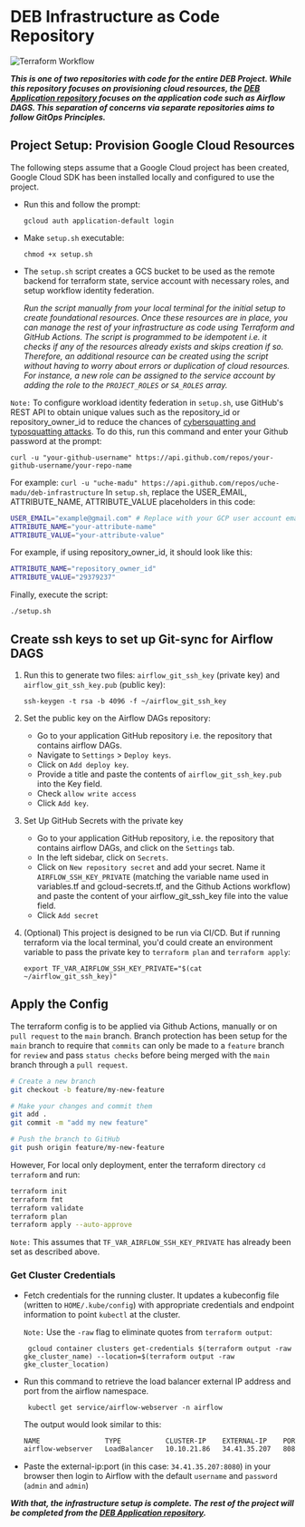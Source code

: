 
# DEB Infrastructure as Code Repository
![Terraform Workflow](https://github.com/uche-madu/deb-infrastructure/actions/workflows/apply.yaml/badge.svg)

***This is one of two repositories with code for the entire DEB Project. While this repository focuses on provisioning cloud resources, the [DEB Application repository](https://github.com/uche-madu/deb-application) focuses on the application code such as Airflow DAGS. This separation of concerns via separate repositories aims to follow GitOps Principles.***

## Project Setup: Provision Google Cloud Resources

The following steps assume that a Google Cloud project has been created, Google Cloud SDK has been installed locally and configured to use the project.

* Run this and follow the prompt:
    ```
    gcloud auth application-default login
    ``` 

* Make `setup.sh` executable: 
    ```
    chmod +x setup.sh
    ```
* The `setup.sh` script creates a GCS bucket to be used as the remote backend for terraform state, service account with necessary roles, and setup workflow identity federation. 
    
    *Run the script manually from your local terminal for the initial setup to create foundational resources. Once these resources are in place, you can manage the rest of your infrastructure as code using Terraform and GitHub Actions. The script is programmed to be idempotent i.e. it checks if any of the resources already exists and skips creation if so. Therefore, an additional resource can be created using the script without having to worry about errors or duplication of cloud resources. For instance, a new role can be assigned to the service account by adding the role to the `PROJECT_ROLES` or `SA_ROLES` array.*

`Note:` To configure workload identity federation in `setup.sh`, use GitHub's REST API to obtain unique values such as the repository_id or repository_owner_id to reduce the chances of [cybersquatting and typosquatting attacks](https://cloud.google.com/iam/docs/workload-identity-federation-with-deployment-pipelines#:~:text=Caution%3A%20There,your%20GitHub%20organization.). To do this, run this command and enter your Github password at the prompt: 

```
curl -u "your-github-username" https://api.github.com/repos/your-github-username/your-repo-name
```
For example:
    ```
    curl -u "uche-madu" https://api.github.com/repos/uche-madu/deb-infrastructure
    ```
In `setup.sh`, replace the USER_EMAIL, ATTRIBUTE_NAME, ATTRIBUTE_VALUE placeholders in this code:

```bash
USER_EMAIL="example@gmail.com" # Replace with your GCP user account email
ATTRIBUTE_NAME="your-attribute-name"
ATTRIBUTE_VALUE="your-attribute-value"
```
For example, if using repository_owner_id, it should look like this:
```bash
ATTRIBUTE_NAME="repository_owner_id"
ATTRIBUTE_VALUE="29379237"
```
Finally, execute the script:
```
./setup.sh
```

## Create ssh keys to set up Git-sync for Airflow DAGS
1. Run this to generate two files: `airflow_git_ssh_key` (private key) and `airflow_git_ssh_key.pub` (public key):
   ```
   ssh-keygen -t rsa -b 4096 -f ~/airflow_git_ssh_key
   ```

2. Set the public key on the Airflow DAGs repository:
    - Go to your application GitHub repository i.e. the repository that contains airflow DAGs.
    - Navigate to `Settings` > `Deploy keys`.
    - Click on `Add deploy key`.
    - Provide a title and paste the contents of `airflow_git_ssh_key.pub` into the Key field.
    - Check `allow write access`
    - Click `Add key`.

3. Set Up GitHub Secrets with the private key
    - Go to your application GitHub repository, i.e. the repository that contains airflow DAGs, and click on the `Settings` tab.
    - In the left sidebar, click on `Secrets`.
    - Click on `New repository secret` and add your secret. Name it `AIRFLOW_SSH_KEY_PRIVATE` (matching the variable name used in variables.tf and gcloud-secrets.tf, and the Github Actions workflow) and paste the content of your airflow_git_ssh_key file into the value field.
    - Click `Add secret`

4. (Optional) This project is designed to be run via CI/CD. But if running terraform via the local terminal, you'd could create an environment variable to pass the private key to `terraform plan` and `terraform apply`:
    ```
    export TF_VAR_AIRFLOW_SSH_KEY_PRIVATE="$(cat ~/airflow_git_ssh_key)"
    ```

## Apply the Config
The terraform config is to be applied via Github Actions, manually or on `pull request` to the `main` branch. Branch protection has been setup for the `main` branch to require that `commits` can only be made to a `feature` branch for `review` and pass `status checks` before being merged with the `main` branch through a `pull request`.

```bash
# Create a new branch
git checkout -b feature/my-new-feature

# Make your changes and commit them
git add .
git commit -m "add my new feature"

# Push the branch to GitHub
git push origin feature/my-new-feature
```
However, For local only deployment, enter the terraform directory `cd terraform` and run: 
```bash
terraform init
terraform fmt
terraform validate
terraform plan
terraform apply --auto-approve
```
`Note:` This assumes that `TF_VAR_AIRFLOW_SSH_KEY_PRIVATE` has already been set as described above.
    
### Get Cluster Credentials
* Fetch credentials for the running cluster. It updates a kubeconfig file (written to `HOME/.kube/config`) with appropriate credentials and endpoint information to point `kubectl` at the cluster.

    `Note:` Use the `-raw` flag to eliminate quotes from `terraform output`:
    
    ```
     gcloud container clusters get-credentials $(terraform output -raw gke_cluster_name) --location=$(terraform output -raw gke_cluster_location)
     ```

* Run this command to retrieve the load balancer external IP address and port from the airflow namespace.
    ```
     kubectl get service/airflow-webserver -n airflow
    ```
  The output would look similar to this:

    ```bash
    NAME                TYPE           CLUSTER-IP    EXTERNAL-IP    PORT(S)          AGE
    airflow-webserver   LoadBalancer   10.10.21.86   34.41.35.207   8080:32182/TCP   60m
    ```
* Paste the external-ip:port (in this case: `34.41.35.207:8080`) in your browser then login to Airflow with the default `username` and `password` (`admin` and `admin`)

***With that, the infrastructure setup is complete. The rest of the project will be completed from the [DEB Application repository](https://github.com/uche-madu/deb-application).***

  
